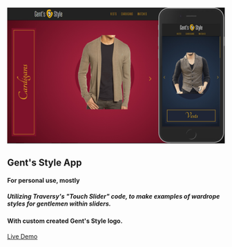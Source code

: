 ![Image](https://raw.githubusercontent.com/SinisaVukmirovic/Gents-Style-APP/master/app-demo.jpg)

## Gent's Style App

#### For personal use, mostly

##### Utilizing Traversy's "Touch Slider" code, to make examples of wardrope styles for gentlemen within sliders. 
#### With custom created Gent's Style logo.

[Live Demo](https://sinisavukmirovic.github.io/Gents-Style-APP/ "Gent's Style APP")